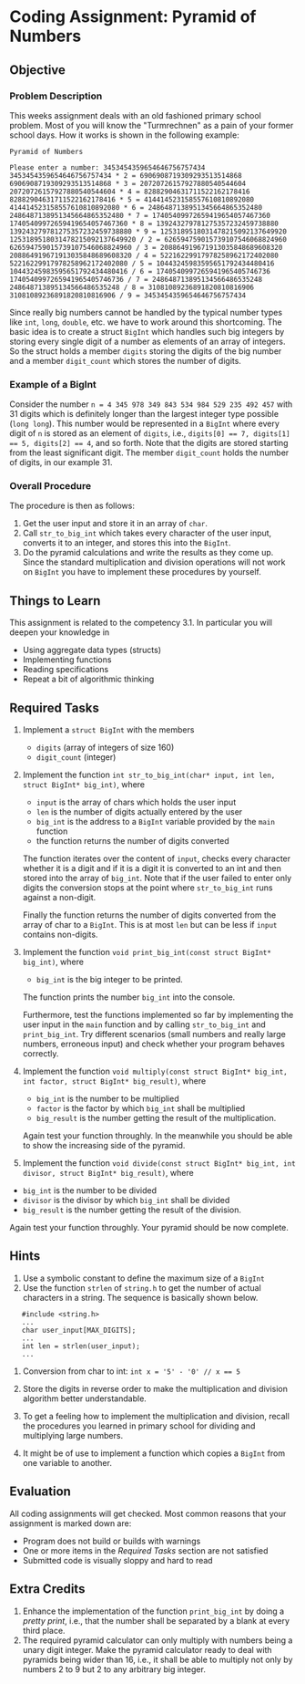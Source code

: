 # Coding Assignment: Pyramid of Numbers

## Objective
### Problem Description
This weeks assignment deals with an old fashioned primary school problem. Most of you will know the "Turmrechnen" as a pain of your former school days. How it works is shown in the following example:

```
Pyramid of Numbers

Please enter a number: 3453454359654646756757434
3453454359654646756757434 * 2 = 6906908719309293513514868
6906908719309293513514868 * 3 = 20720726157927880540544604
20720726157927880540544604 * 4 = 82882904631711522162178416
82882904631711522162178416 * 5 = 414414523158557610810892080
414414523158557610810892080 * 6 = 2486487138951345664865352480
2486487138951345664865352480 * 7 = 17405409972659419654057467360
17405409972659419654057467360 * 8 = 139243279781275357232459738880
139243279781275357232459738880 * 9 = 1253189518031478215092137649920
1253189518031478215092137649920 / 2 = 626594759015739107546068824960
626594759015739107546068824960 / 3 = 208864919671913035848689608320
208864919671913035848689608320 / 4 = 52216229917978258962172402080
52216229917978258962172402080 / 5 = 10443245983595651792434480416
10443245983595651792434480416 / 6 = 1740540997265941965405746736
1740540997265941965405746736 / 7 = 248648713895134566486535248
248648713895134566486535248 / 8 = 31081089236891820810816906
31081089236891820810816906 / 9 = 3453454359654646756757434
```
Since really big numbers cannot be handled by the typical number types like `int`, `long`, `double`, etc. we have to work around this shortcoming. The basic idea is to create a struct `BigInt` which  handles such big integers by storing every single digit of a number as elements of an array of integers. So the struct holds a member `digits` storing the digits of the big number and a member `digit_count` which stores the number of digits.

### Example of a BigInt
Consider the number `n = 4 345 978 349 843 534 984 529 235 492 457` with 31 digits which is definitely longer than the largest integer type possible (`long long`). This number would be represented in a `BigInt` where every digit of `n` is stored as an element of `digits`, i.e., `digits[0] == 7, digits[1] == 5, digits[2] == 4`, and so forth. Note that the digits are stored starting from the least significant digit. The member `digit_count` holds the number of digits, in our example 31.

### Overall Procedure
The procedure is then as follows:
1. Get the user input and store it in an array of `char`.
2. Call `str_to_big_int` which takes every character of the user input, converts it to an integer, and stores this into the `BigInt`.
3. Do the pyramid calculations and write the results as they come up. Since the standard multiplication and division operations will not work on `BigInt` you have to implement these procedures by yourself.

## Things to Learn
This assignment is related to the competency 3.1. In particular you will deepen your knowledge in
- Using aggregate data types (structs)
- Implementing functions
- Reading specifications
- Repeat a bit of algorithmic thinking

## Required Tasks
1. Implement a `struct BigInt` with the members
   - `digits` (array of integers of size 160)
   - `digit_count` (integer)

2. Implement the function `int str_to_big_int(char* input, int len, struct BigInt* big_int)`, where
   - `input` is the array of chars which holds the user input
   - `len` is the number of digits actually entered by the user
   - `big_int` is the address to a `BigInt` variable provided by the `main` function
   - the function returns the number of digits converted

   The function iterates over the content of `input`, checks every character whether it is a digit and if it is a digit it is converted to an int and then stored into the array of `big_int`. Note that if the user failed to enter only digits the conversion stops at the point where `str_to_big_int` runs against a non-digit.

   Finally the function returns the number of digits converted from the array of char to a `BigInt`. This is at most `len` but can be less if `input` contains non-digits.

3. Implement the function `void print_big_int(const struct BigInt* big_int)`, where
   - `big_int` is the big integer to be printed.

   The function prints the number `big_int` into the console.

   Furthermore, test the functions implemented so far by implementing the user input in the `main` function and by calling `str_to_big_int` and `print_big_int`. Try different scenarios (small numbers and really large numbers, erroneous input) and check whether your program behaves correctly.

4. Implement the function `void multiply(const struct BigInt* big_int, int factor, struct BigInt* big_result)`, where
   - `big_int` is the number to be multiplied
   - `factor` is the factor by which `big_int` shall be multiplied
   - `big_result` is the number getting the result of the multiplication.

   Again test your function throughly. In the meanwhile you should be able to show the increasing side of the pyramid.

5. Implement the function `void divide(const struct BigInt* big_int, int divisor, struct BigInt* big_result)`, where
- `big_int` is the number to be divided
- `divisor` is the divisor by which `big_int` shall be divided
- `big_result` is the number getting the result of the division.

Again test your function throughly. Your pyramid should be now complete.


## Hints
1. Use a symbolic constant to define the maximum size of a `BigInt`
1. Use the function `strlen` of `string.h` to get the number of actual characters in a string. The sequence is basically shown below.
```
   #include <string.h>
   ...
   char user_input[MAX_DIGITS];
   ...
   int len = strlen(user_input);
   ...
```
1. Conversion from char to int: `int x = '5' - '0' // x == 5`

2. Store the digits in reverse order to make the multiplication and division algorithm better understandable.

3. To get a feeling how to implement the multiplication and division, recall the procedures you learned in primary school for dividing and multiplying large numbers.

4. It might be of use to implement a function which copies a `BigInt` from one variable to another.

## Evaluation
All coding assignments will get checked. Most common reasons that your assignment is marked down are:

- Program does not build or builds with warnings
- One or more items in the *Required Tasks* section are not satisfied
- Submitted code is visually sloppy and hard to read


## Extra Credits
1. Enhance the implementation of the function `print_big_int` by doing a *pretty print*, i.e., that the number shall be separated by a blank at every third place.
2. The required pyramid calculator can only multiply with numbers being a unary digit integer.
Make the pyramid calculator ready to deal with pyramids being wider than 16, i.e., it shall be able to multiply not only by numbers 2 to 9 but 2 to any arbitrary big integer.
